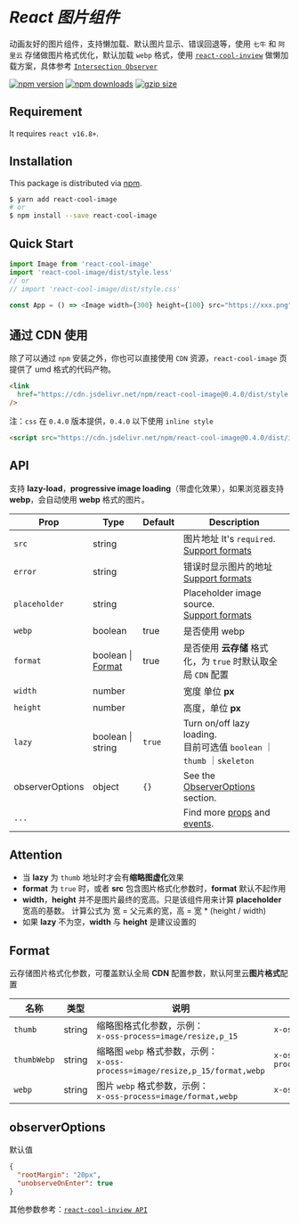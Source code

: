 # <em><b>React 图片组件 </b></em>

动画友好的图片组件，支持懒加载、默认图片显示、错误回退等，使用 `七牛` 和 `阿里云` 存储做图片格式优化，默认加载 `webp` 格式，使用 [`react-cool-inview`](https://github.com/wellyshen/react-cool-inview) 做懒加载方案，具体参考 [`Intersection Observer`](https://developer.mozilla.org/en-US/docs/Web/API/Intersection_Observer_API)

[![npm version](https://img.shields.io/npm/v/react-cool-image?style=flat-square)](https://www.npmjs.com/package/react-cool-image)
[![npm downloads](https://img.shields.io/npm/dt/react-cool-image?style=flat-square)](https://www.npmtrends.com/react-cool-image)
[![gzip size](https://badgen.net/bundlephobia/minzip/react-cool-image?label=gzip%20size&style=flat-square)](https://bundlephobia.com/result?p=react-cool-image)

## Requirement

It requires `react v16.8+`.

## Installation

This package is distributed via [npm](https://www.npmjs.com/package/react-cool-image).

```sh
$ yarn add react-cool-image
# or
$ npm install --save react-cool-image
```

## Quick Start

```js
import Image from 'react-cool-image'
import 'react-cool-image/dist/style.less'
// or
// import 'react-cool-image/dist/style.css'

const App = () => <Image width={300} height={100} src="https://xxx.png" />
```

## 通过 CDN 使用

除了可以通过 `npm` 安装之外，你也可以直接使用 `CDN` 资源，`react-cool-image` 页提供了 umd 格式的代码产物。

```html
<link
  href="https://cdn.jsdelivr.net/npm/react-cool-image@0.4.0/dist/style.css"
/>
```

注：`css` 在 `0.4.0` 版本提供，`0.4.0` 以下使用 `inline style`

```html
<script src="https://cdn.jsdelivr.net/npm/react-cool-image@0.4.0/dist/index.umd.js"></script>
```

## API

支持 **lazy-load**，**progressive image loading**（带虚化效果），如果浏览器支持 **webp**，会自动使用 **webp** 格式的图片。

| Prop            | Type                         | Default | Description                                                                                                                                                  |
| --------------- | ---------------------------- | ------- | ------------------------------------------------------------------------------------------------------------------------------------------------------------ |
| `src`           | string                       |         | 图片地址 It's `required`. <br />[Support formats](https://developer.mozilla.org/en-US/docs/Web/Media/Formats/Image_types)                                    |
| `error`         | string                       |         | 错误时显示图片的地址 <br />[Support formats](https://developer.mozilla.org/en-US/docs/Web/Media/Formats/Image_types)                                         |
| `placeholder`   | string                       |         | Placeholder image source. <br />[Support formats](https://developer.mozilla.org/en-US/docs/Web/Media/Formats/Image_types)                                    |
| `webp`          | boolean                      | true    | 是否使用 webp                                                                                                                                                |
| `format`        | boolean \| [Format](#format) | true    | 是否使用 **云存储** 格式化，为 `true` 时默认取全局 `CDN` 配置                                                                                                |
| `width`         | number                       |         | 宽度 单位 **px**                                                                                                                                             |
| `height`        | number                       |         | 高度，单位 **px**                                                                                                                                            |
| `lazy`          | boolean \| string            | `true`  | Turn on/off lazy loading. <br />目前可选值 `boolean` ｜`thumb` ｜`skeleton`                                                                                  |
| observerOptions | object                       | `{}`    | See the [ObserverOptions](#observerOptions) section.                                                                                                         |
| `...`           |                              |         | Find more [props](https://developer.mozilla.org/en-US/docs/Web/HTML/Element/img#Attributes) and [events](https://reactjs.org/docs/events.html#image-events). |

## Attention

- 当 **lazy** 为 `thumb` 地址时才会有**缩略图虚化**效果
- **format** 为 `true` 时，或者 **src** 包含图片格式化参数时，**format** 默认不起作用
- **width**，**height** 并不是图片最终的宽高。只是该组件用来计算 **placeholder** 宽高的基数。 计算公式为 宽 = 父元素的宽，高 = 宽 \* (height / width)
- 如果 **lazy** 不为空，**width** 与 **height** 是建议设置的

## Format

云存储图片格式化参数，可覆盖默认全局 **CDN** 配置参数，默认阿里云**图片格式**配置

| 名称        | 类型   | 说明                                                                              | 默认值                                        |
| ----------- | ------ | --------------------------------------------------------------------------------- | --------------------------------------------- |
| `thumb`     | string | 缩略图格式化参数，示例：<br />`x-oss-process=image/resize,p_15`                   | `x-oss-process=image/resize,p_15`             |
| `thumbWebp` | string | 缩略图 `webp` 格式参数，示例：<br />`x-oss-process=image/resize,p_15/format,webp` | `x-oss-process=image/resize,p_15/format,webp` |
| `webp`      | string | 图片 `webp` 格式参数，示例：<br />`x-oss-process=image/format,webp`               | `x-oss-process=image/format,webp`             |

## observerOptions

默认值

```json
{
  "rootMargin": "20px",
  "unobserveOnEnter": true
}
```

其他参数参考：[`react-cool-inview API`](https://github.com/wellyshen/react-cool-inview#api)
